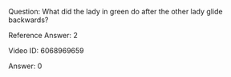 Question: What did the lady in green do after the other lady glide backwards?

Reference Answer: 2

Video ID: 6068969659

Answer: 0

